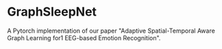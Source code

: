 # GraphSleepNet
A Pytorch implementation of our paper "Adaptive Spatial-Temporal Aware Graph Learning for1 EEG-based Emotion Recognition".
